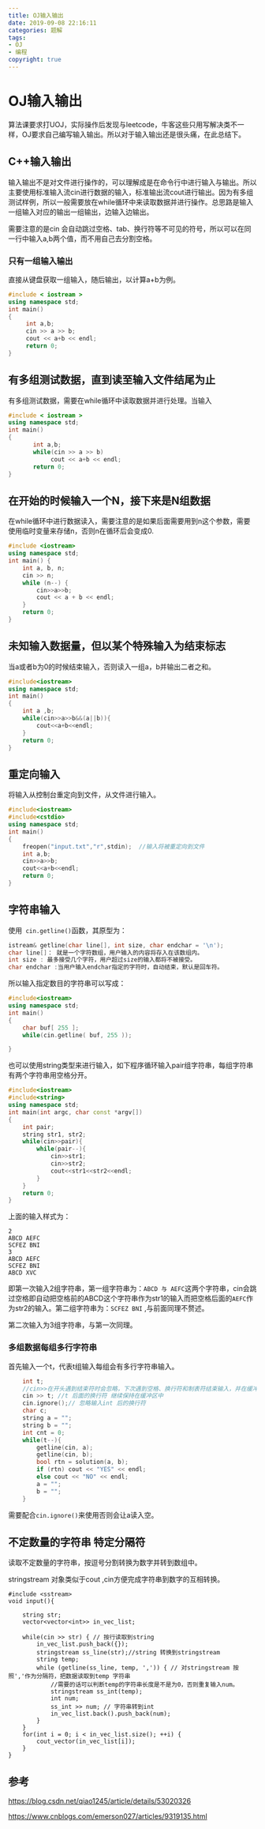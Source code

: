 ```yaml
---
title: OJ输入输出
date: 2019-09-08 22:16:11
categories: 题解
tags:
- OJ
- 编程
copyright: true
---
```


# OJ输入输出

算法课要求打UOJ，实际操作后发现与leetcode，牛客这些只用写解决类不一样，OJ要求自己编写输入输出。所以对于输入输出还是很头痛，在此总结下。

<!--more-->

## C++输入输出

输入输出不是对文件进行操作的，可以理解成是在命令行中进行输入与输出。所以主要使用标准输入流cin进行数据的输入，标准输出流cout进行输出。因为有多组测试样例，所以一般需要放在while循环中来读取数据并进行操作。总思路是输入一组输入对应的输出一组输出，边输入边输出。

需要注意的是cin 会自动跳过空格、tab、换行符等不可见的符号，所以可以在同一行中输入a,b两个值，而不用自己去分割空格。

### 只有一组输入输出 	

直接从键盘获取一组输入，随后输出，以计算a+b为例。

```c++
#include < iostream >   
using namespace std; 
int main() 
{
     int a,b; 
     cin >> a >> b;
     cout << a+b << endl; 
     return 0; 
}
```

## **有多组测试数据，直到读至输入文件结尾为止** 

有多组测试数据，需要在while循环中读取数据并进行处理。当输入

````c++
#include < iostream >    
using namespace std;
int main()
{
       int a,b;
       while(cin >> a >> b)
            cout << a+b << endl;
       return 0;
}
````

## **在开始的时候输入一个N，接下来是N组数据** 

在while循环中进行数据读入，需要注意的是如果后面需要用到n这个参数，需要使用临时变量来存储n，否则n在循环后会变成0.

```c++
#include <iostream>
using namespace std;
int main() {
    int a, b, n;
    cin >> n;
    while (n--) {
        cin>>a>>b;
        cout << a + b << endl;
    }
    return 0;
}
```

## 未知输入数据量，但以某个特殊输入为结束标志

当a或者b为0的时候结束输入，否则读入一组a，b并输出二者之和。

```c++
#include<iostream>
using namespace std;
int main()
{
    int a ,b;
    while(cin>>a>>b&&(a||b)){
        cout<<a+b<<endl;
    }
    return 0;
}
```

## 重定向输入

将输入从控制台重定向到文件，从文件进行输入。

```c++
#include<iostream>  
#include<cstdio>  
using namespace std;  
int main()  
{  
    freopen("input.txt","r",stdin);  //输入将被重定向到文件
    int a,b;  
    cin>>a>>b;  
    cout<<a+b<<endl;  
    return 0;  
} 
```

## 字符串输入

使用` cin.getline()`函数，其原型为：

```c++
istream& getline(char line[], int size, char endchar = '\n');
char line[]： 就是一个字符数组，用户输入的内容将存入在该数组内。
int size : 最多接受几个字符，用户超过size的输入都将不被接受。
char endchar :当用户输入endchar指定的字符时，自动结束，默认是回车符。
```

所以输入指定数目的字符串可以写成：

```c++
#include<iostream>
using namespace std;
int main()
{
    char buf[ 255 ];
    while(cin.getline( buf, 255 ));

}
```

也可以使用string类型来进行输入，如下程序循环输入pair组字符串，每组字符串有两个字符串用空格分开。

```c++
#include<iostream>
#include<string>
using namespace std;
int main(int argc, char const *argv[])
{
	int pair;
    string str1, str2;
	while(cin>>pair){
		while(pair--){
			cin>>str1;
			cin>>str2;
			cout<<str1<<str2<<endl;
		}
	}
	return 0;
}
```

上面的输入样式为：

```
2
ABCD AEFC
SCFEZ BNI
3
ABCD AEFC
SCFEZ BNI
ABCD XVC
```

即第一次输入2组字符串，第一组字符串为：`ABCD 与 AEFC`这两个字符串，cin会跳过空格即自动把空格前的ABCD这个字符串作为str1的输入而把空格后面的`AEFC`作为str2的输入。第二组字符串为：`SCFEZ BNI` ,与前面同理不赘述。

第二次输入为3组字符串，与第一次同理。

### 多组数据每组多行字符串

首先输入一个t，代表t组输入每组会有多行字符串输入。

```cc
    int t;
    //cin>>在开头遇到结束符时会忽略，下次遇到空格、换行符和制表符结束输入，并在缓冲区中留下使输入结束的结束符(Enter、Space、Tab)，作为下次cin>>开头的忽略。
    cin >> t; //t 后面的换行符 继续保持在缓冲区中
    cin.ignore();// 忽略输入int 后的换行符 
    char c;
    string a = ""; 
    string b = "";
    int cnt = 0;
    while(t--){
        getline(cin, a);
        getline(cin, b);
        bool rtn = solution(a, b);
        if (rtn) cout << "YES" << endl;
        else cout << "NO" << endl;
        a = "";
        b = "";
    }
```

需要配合`cin.ignore()`来使用否则会让a读入空。

## 不定数量的字符串 特定分隔符 

读取不定数量的字符串，按逗号分割转换为数字并转到数组中。

stringstream 对象类似于cout ,cin方便完成字符串到数字的互相转换。

```
#include <sstream>
void input(){

    string str; 
    vector<vector<int>> in_vec_list;

    while(cin >> str) { // 按行读取到string
        in_vec_list.push_back({});
        stringstream ss_line(str);//string 转换到stringstream
        string temp;
        while (getline(ss_line, temp, ',')) { // 对stringstream 按照','作为分隔符，把数据读取到temp 字符串
            //需要的话可以判断temp的字符串长度是不是为0，否则重复输入num。
            stringstream ss_int(temp);
            int num;
            ss_int >> num; // 字符串转到int
            in_vec_list.back().push_back(num);
        }
    }
    for(int i = 0; i < in_vec_list.size(); ++i) {
        cout_vector(in_vec_list[i]);
    }
}
```



## 参考

<https://blog.csdn.net/qiao1245/article/details/53020326> 

<https://www.cnblogs.com/emerson027/articles/9319135.html> 